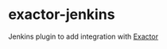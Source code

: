 # exactor-jenkins
Jenkins plugin to add integration with [Exactor](https://github.com/mlieshoff/exactor)
